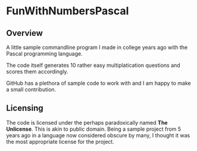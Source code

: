 # FunWithNumbersPascal
## Overview
A little sample commandline program I made in college years ago with the Pascal programming language.

The code itself generates 10 rather easy multiplatication questions and scores them accordingly.

GitHub has a plethora of sample code to work with and I am happy to make a small contribution.

## Licensing

The code is licensed under the perhaps paradoxically named **The Unlicense**. This is akin to public domain. Being a sample project from 5 years ago in a language now considered obscure by many, I thought it was the most appropriate license for the project.
